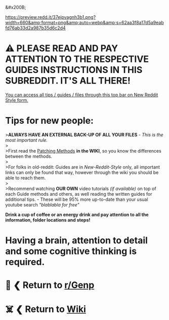 &amp;#x200B;

https://preview.redd.it/37ejpvagnh3b1.png?width=660&amp;format=png&amp;auto=webp&amp;s=62aa3f8a17d5a9eabfd76ab33d2a987b35d6c2d4

# ⚠️ PLEASE READ AND PAY ATTENTION TO THE RESPECTIVE GUIDES INSTRUCTIONS IN THIS SUBREDDIT. IT'S ALL THERE!

[You can access all tips \/ guides \/ files through this top bar on New Reddit Style form.](https://preview.redd.it/m9teh0cfngjb1.png?width=1168&amp;format=png&amp;auto=webp&amp;s=dd10e278507fa712eb237507907f9304200eec52)

# Tips for new people:

&gt;**ALWAYS HAVE AN EXTERNAL BACK-UP OF ALL YOUR FILES** *- This is the most important rule.*  
&gt;  
&gt;First read the [Patching Methods](https://www.reddit.com/r/GenP/wiki/index/#wiki_.1F4D6_.279C_patching_methods) **in the WIKI**, so you know the differences between the methods.  
&gt;  
&gt;For folks in old-reddit: Guides are in *New-Reddit-Style* only, all important links can only be found that way, however through the wiki you should be able to reach them.  
&gt;  
&gt;Recommend watching **OUR OWN** video tutorials *(if available)* on top of each Guide methods and others, as well reading the written guides for additional tips. - These will be 95% more up-to-date than your usual youtube search *"blablabla for free"*

**Drink a cup of coffee or an energy drink and pay attention to all the information, folder locations and steps!**

# Having a brain, attention to detail and some cognitive thinking is required.

# 🛟 ❮ Return to [r/Genp](https://www.reddit.com/r/GenP/)

# ☠️ ❮ Return to [Wiki](https://www.reddit.com/r/GenP/wiki/index/)